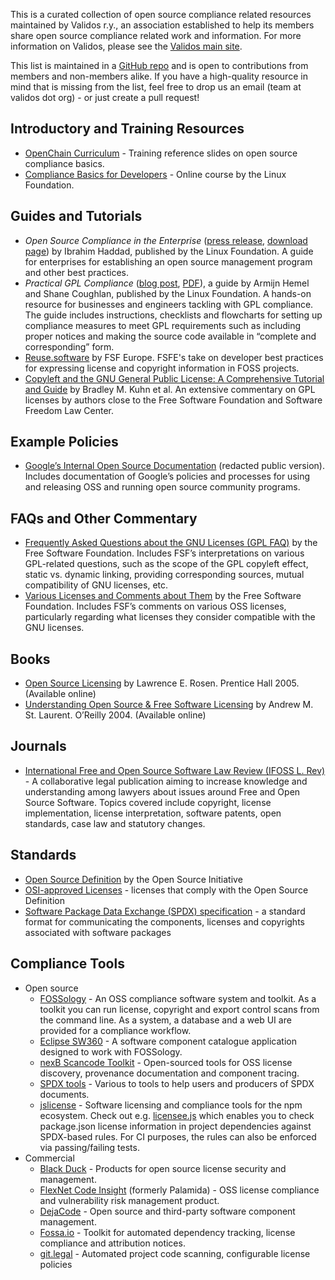 This is a curated collection of open source compliance related resources maintained by Validos r.y., an association established to help its members share open source compliance related work and information. For more information on Validos, please see the [Validos main site](http://www.validos.org). 

This list is maintained in a [GitHub repo](https://github.com/Validos/validos.github.io) and is open to contributions from members and non-members alike. If you have a high-quality resource in mind that is missing from the list, feel free to drop us an email (team at validos dot org) - or just create a pull request!

## Introductory and Training Resources
- [OpenChain Curriculum](https://www.openchainproject.org/curriculum) - Training reference slides on open source compliance basics.
- [Compliance Basics for Developers](https://training.linuxfoundation.org/linux-courses/open-source-compliance-courses/compliance-basics-for-developers) - Online course by the Linux Foundation.

## Guides and Tutorials
- _Open Source Compliance in the Enterprise_ ([press release](https://www.linuxfoundation.org/blog/the-linux-foundation-issues-free-e-book-on-open-source-license-compliance-best-practices/), [download page](http://go.linuxfoundation.org/open-source-compliance-ebook)) by Ibrahim Haddad, published by the Linux Foundation. A guide for enterprises for establishing an open source management program and other best practices.
- _Practical GPL Compliance_ ([blog post](https://www.linuxfoundation.org/publications/practical-gpl-compliance-download-this-free-guide-today/), [PDF](https://go.pardot.com/l/6342/2017-04-25/3tgx7j/6342/172947/Practical_GPL_Compliance_Digital.pdf)), a guide by Armijn Hemel and Shane Coughlan, published by the Linux Foundation. A hands-on resource for businesses and engineers tackling with GPL compliance. The guide includes instructions, checklists and flowcharts for setting up compliance measures to meet GPL requirements such as including proper notices and making the source code available in “complete and corresponding” form.
- [Reuse.software](https://reuse.software/) by FSF Europe. FSFE's take on developer best practices for expressing license and copyright information in FOSS projects.
- [Copyleft and the GNU General Public License: A Comprehensive Tutorial and Guide](https://copyleft.org/guide/) by Bradley M. Kuhn et al. An extensive commentary on GPL licenses by authors close to the Free Software Foundation and Software Freedom Law Center.

## Example Policies
- [Google’s Internal Open Source Documentation](https://opensource.google.com/docs/) (redacted public version). Includes documentation of Google’s policies and processes for using and releasing OSS and running open source community programs.

## FAQs and Other Commentary
- [Frequently Asked Questions about the GNU Licenses (GPL FAQ)](https://www.gnu.org/licenses/gpl-faq.html) by the Free Software Foundation. Includes FSF’s interpretations on various GPL-related questions, such as the scope of the GPL copyleft effect, static vs. dynamic linking, providing corresponding sources, mutual compatibility of GNU licenses, etc.
- [Various Licenses and Comments about Them](https://www.gnu.org/licenses/license-list.html) by the Free Software Foundation. Includes FSF’s comments on various OSS licenses, particularly regarding what licenses they consider compatible with the GNU licenses.

## Books
- [Open Source Licensing](http://www.rosenlaw.com/oslbook.htm) by Lawrence E. Rosen. Prentice Hall 2005. (Available online)
- [Understanding Open Source & Free Software Licensing](http://www.oreilly.com/openbook/osfreesoft/book/) by Andrew M. St. Laurent. O’Reilly 2004. (Available online)

## Journals
- [International Free and Open Source Software Law Review (IFOSS L. Rev)](http://www.ifosslr.org/ifosslr) -  A collaborative legal publication aiming to increase knowledge and understanding among lawyers about issues around Free and Open Source Software. Topics covered include copyright, license implementation, license interpretation, software patents, open standards, case law and statutory changes.

## Standards
- [Open Source Definition](https://opensource.org/osd-annotated) by the Open Source Initiative
- [OSI-approved Licenses](https://opensource.org/licenses) - licenses that comply with the Open Source Definition
- [Software Package Data Exchange (SPDX) specification](https://spdx.org/) - a standard format for communicating the components, licenses and copyrights associated with software packages

## Compliance Tools
- Open source
    - [FOSSology](https://www.fossology.org/) - An OSS compliance software system and toolkit. As a toolkit you can run license, copyright and export control scans from the command line. As a system, a database and a web UI are provided for a compliance workflow.
    - [Eclipse SW360](https://projects.eclipse.org/projects/technology.sw360) - A software component catalogue application designed to work with FOSSology.
    - [nexB Scancode Toolkit](https://www.nexb.com/community.html) - Open-sourced tools for OSS license discovery, provenance documentation and component tracing.
    - [SPDX tools](https://spdx.org/tools) - Various to tools to help users and producers of SPDX documents.
    - [jslicense](http://jslicense.org/) - Software licensing and compliance tools for the npm ecosystem. Check out e.g. [licensee.js](https://www.npmjs.com/package/licensee) which enables you to check package.json license information in project dependencies against SPDX-based rules. For CI purposes, the rules can also be enforced via passing/failing tests.
- Commercial
   - [Black Duck](https://www.blackducksoftware.com/solutions/open-source-license-compliance) - Products for open source license security and management.
   - [FlexNet Code Insight](https://www.flexera.com/enterprise/products/software-vulnerability-management/flexnet-code-insight/) (formerly Palamida) - OSS license compliance and vulnerability risk management product.
   - [DejaCode](http://www.dejacode.com/) - Open source and third-party software component management.
   - [Fossa.io](https://fossa.io/) - Toolkit for automated dependency tracking, license compliance and attribution notices.
   - [git.legal](https://git.legal/) - Automated project code scanning, configurable license policies

